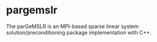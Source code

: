 # pargemslr
The parGeMSLR is an MPI-based sparse linear system solution/preconditioning package implementation with C++.
